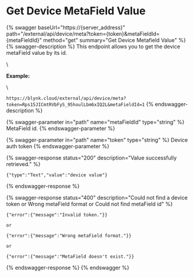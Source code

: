 # Get Device MetaField Value

{% swagger baseUrl="https://{server_address}" path="/external/api/device/meta?token={token}&metaFieldId={metaFieldId}" method="get" summary="Get Device Metafield Value" %}
{% swagger-description %}
This endpoint allows you to get the device metaField value by its id.

\




**Example:**

\




`https://blynk.cloud/external/api/device/meta?token=Rps15JICmtRVbFyS_95houlLbm6xIQ2L&metaFieldId=1`
{% endswagger-description %}

{% swagger-parameter in="path" name="metaFieldId" type="string" %}
MetaField id.
{% endswagger-parameter %}

{% swagger-parameter in="path" name="token" type="string" %}
Device auth token
{% endswagger-parameter %}

{% swagger-response status="200" description="Value successfully retrieved." %}
```
{"type":"Text","value":"device value"}
```
{% endswagger-response %}

{% swagger-response status="400" description="Could not find a device token
or
Wrong metaField format or Could not find metaField id" %}
```
{"error":{"message":"Invalid token."}}

or

{"error":{"message":"Wrong metaField format."}}

or

{"error":{"message":"MetaField doesn't exist."}}
```
{% endswagger-response %}
{% endswagger %}
